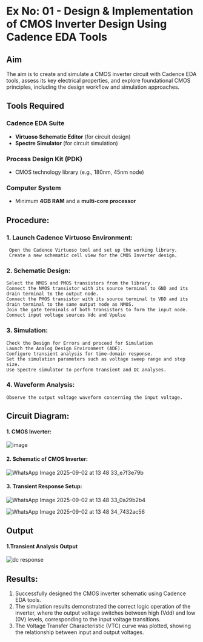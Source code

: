 # Ex No: 01 - Design & Implementation of CMOS Inverter Design Using Cadence EDA Tools

## Aim
The aim is to create and simulate a CMOS inverter circuit with Cadence EDA tools, assess its key electrical properties, and explore foundational CMOS principles, including the design workflow and simulation approaches.

## Tools Required

### Cadence EDA Suite
- **Virtuoso Schematic Editor** (for circuit design)  
- **Spectre Simulator** (for circuit simulation)  

### Process Design Kit (PDK)
- CMOS technology library (e.g., 180nm, 45nm node)  

### Computer System
- Minimum **4GB RAM** and a **multi-core processor**

## Procedure:
### 1. Launch Cadence Virtuoso Environment:
     Open the Cadence Virtuoso tool and set up the working library.
     Create a new schematic cell view for the CMOS Inverter design.
### 2. Schematic Design:
    Select the NMOS and PMOS transistors from the library.
    Connect the NMOS transistor with its source terminal to GND and its drain terminal to the output node.
    Connect the PMOS transistor with its source terminal to VDD and its drain terminal to the same output node as NMOS.
    Join the gate terminals of both transistors to form the input node.
    Connect input voltage sources Vdc and Vpulse
### 3. Simulation:
    Check the Design for Errors and proceed for Simulation
    Launch the Analog Design Environment (ADE).
    Configure transient analysis for time-domain response.
    Set the simulation parameters such as voltage sweep range and step size.
    Use Spectre simulator to perform transient and DC analyses.
### 4. Waveform Analysis:
    Observe the output voltage waveform concerning the input voltage.

## Circuit Diagram:
#### 1. CMOS Inverter:

![image](https://github.com/user-attachments/assets/e3e06487-52b2-4b56-9dcd-03c5c9394a4c)


#### 2. Schematic of CMOS Inverter:

   ![WhatsApp Image 2025-09-02 at 13 48 33_e7f3e79b](https://github.com/user-attachments/assets/5078fe97-2bca-440d-8992-1f3f62d1203a)


#### 3. Transient Response Setup:

![WhatsApp Image 2025-09-02 at 13 48 33_0a29b2b4](https://github.com/user-attachments/assets/63bd9c66-3a45-4681-b4e6-3980d39d3807)


![WhatsApp Image 2025-09-02 at 13 48 34_7432ac56](https://github.com/user-attachments/assets/c88ec39b-a2d4-4258-8c3d-f52564f5b581)




## Output
#### 1.Transient Analysis Output

![dc response](https://github.com/user-attachments/assets/2ffeab95-a5ea-4de2-9c5c-e771d04f1819)


## Results:

1.	Successfully designed the CMOS inverter schematic using Cadence EDA tools.
2.	The simulation results demonstrated the correct logic operation of the inverter, where the output voltage switches between high (Vdd) and low (0V) levels, corresponding to the input voltage transitions.
3.	The Voltage Transfer Characteristic (VTC) curve was plotted, showing the relationship between input and output voltages.











